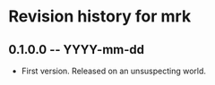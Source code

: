 # Revision history for mrk

## 0.1.0.0 -- YYYY-mm-dd

* First version. Released on an unsuspecting world.
